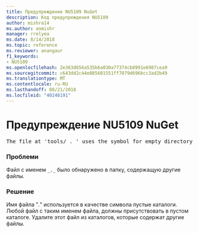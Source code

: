 ```yaml
---
title: Предупреждение NU5109 NuGet
description: Код предупреждения NU5109
author: mishra14
ms.author: anmishr
manager: rrelyea
ms.date: 8/14/2018
ms.topic: reference
ms.reviewer: anangaur
f1_keywords:
- NU5109
ms.openlocfilehash: 2e363d656a535b6a030a77374cb8991e6987cea9
ms.sourcegitcommit: c643dd2c44e085601551ff7079d696bcc3ad2b49
ms.translationtype: MT
ms.contentlocale: ru-RU
ms.lasthandoff: 08/21/2018
ms.locfileid: "40248191"
---
```

# <a name="nuget-warning-nu5109"></a>Предупреждение NU5109 NuGet
<pre>The file at 'tools/_._' uses the symbol for empty directory '_._', but it is present in a directory that contains other files. Please remove this file from directories that contain other files.</pre>

### <a name="issue"></a>Проблеми

Файл с именем `_._` было обнаружено в папку, содержащую другие файлы.


### <a name="solution"></a>Решение

 Имя файла "_._" используется в качестве символа пустые каталоги. Любой файл с таким именем файла, должны присутствовать в пустом каталоге. Удалите этот файл из каталогов, которые содержат другие файлы.

